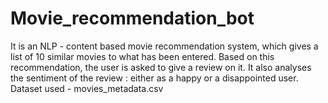 # Movie_recommendation_bot

It is an NLP - content based movie recommendation system, which gives a list of 10 similar movies to what has been entered. Based on this recommendation, the user is asked to give a review on it. It also analyses the sentiment of the review : either as a happy or a disappointed user. Dataset used - movies_metadata.csv
